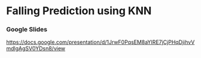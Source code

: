 # Falling Prediction using KNN

### Google Slides
https://docs.google.com/presentation/d/1JrwF0PqsEM8aYIRE7jCjPHqDjihvVmdlgAgSV0YDsn8/view
